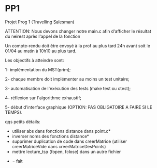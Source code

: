 PP1
===

Projet Prog 1 (Travelling Salesman)

ATTENTION: Nous devons changer notre main.c afin d'afficher le résultat du neirest après l'appel de la fonction


Un compte-rendu doit être envoyé à la prof au plus tard 24h avant soit le 01/04
au matin à 10h10 au plus tard.

Les objectifs à atteindre sont:

1- implémentation du MST(prim);

2- chaque membre doit implémenter au moins un test unitaire;

3- automatisation de l'exécution des tests (make test ou ctest);

4- réflexion sur l'algorithme exhaustif;

5- début d'interface graphique (OPTION: PAS OBLIGATOIRE A FAIRE SI LE TEMPS).


qqs petits détails:

- utiliser abs dans fonctions distance dans point.c*
- inverser noms des fonctions distance*
- supprimer duplication de code dans creerMatrice (utiliser creerMatriceVide dans creerMatriceDesPoints)
- mettre lecture_tsp (fopen, fclose) dans un autre fichier

* = fait



